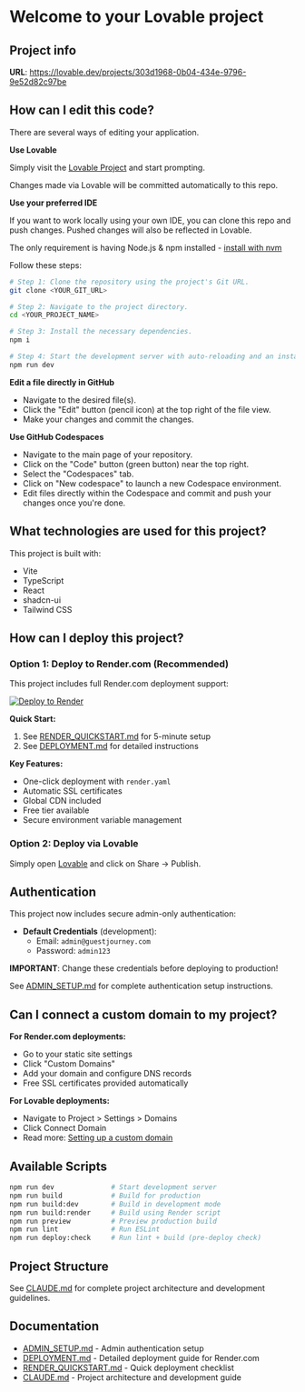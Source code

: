 # Welcome to your Lovable project

## Project info

**URL**: https://lovable.dev/projects/303d1968-0b04-434e-9796-9e52d82c97be

## How can I edit this code?

There are several ways of editing your application.

**Use Lovable**

Simply visit the [Lovable Project](https://lovable.dev/projects/303d1968-0b04-434e-9796-9e52d82c97be) and start prompting.

Changes made via Lovable will be committed automatically to this repo.

**Use your preferred IDE**

If you want to work locally using your own IDE, you can clone this repo and push changes. Pushed changes will also be reflected in Lovable.

The only requirement is having Node.js & npm installed - [install with nvm](https://github.com/nvm-sh/nvm#installing-and-updating)

Follow these steps:

```sh
# Step 1: Clone the repository using the project's Git URL.
git clone <YOUR_GIT_URL>

# Step 2: Navigate to the project directory.
cd <YOUR_PROJECT_NAME>

# Step 3: Install the necessary dependencies.
npm i

# Step 4: Start the development server with auto-reloading and an instant preview.
npm run dev
```

**Edit a file directly in GitHub**

- Navigate to the desired file(s).
- Click the "Edit" button (pencil icon) at the top right of the file view.
- Make your changes and commit the changes.

**Use GitHub Codespaces**

- Navigate to the main page of your repository.
- Click on the "Code" button (green button) near the top right.
- Select the "Codespaces" tab.
- Click on "New codespace" to launch a new Codespace environment.
- Edit files directly within the Codespace and commit and push your changes once you're done.

## What technologies are used for this project?

This project is built with:

- Vite
- TypeScript
- React
- shadcn-ui
- Tailwind CSS

## How can I deploy this project?

### Option 1: Deploy to Render.com (Recommended)

This project includes full Render.com deployment support:

[![Deploy to Render](https://render.com/images/deploy-to-render-button.svg)](https://render.com/deploy)

**Quick Start:**
1. See [RENDER_QUICKSTART.md](./RENDER_QUICKSTART.md) for 5-minute setup
2. See [DEPLOYMENT.md](./DEPLOYMENT.md) for detailed instructions

**Key Features:**
- One-click deployment with `render.yaml`
- Automatic SSL certificates
- Global CDN included
- Free tier available
- Secure environment variable management

### Option 2: Deploy via Lovable

Simply open [Lovable](https://lovable.dev/projects/303d1968-0b04-434e-9796-9e52d82c97be) and click on Share -> Publish.

## Authentication

This project now includes secure admin-only authentication:

- **Default Credentials** (development):
  - Email: `admin@guestjourney.com`
  - Password: `admin123`

**IMPORTANT**: Change these credentials before deploying to production!

See [ADMIN_SETUP.md](./ADMIN_SETUP.md) for complete authentication setup instructions.

## Can I connect a custom domain to my project?

**For Render.com deployments:**
- Go to your static site settings
- Click "Custom Domains"
- Add your domain and configure DNS records
- Free SSL certificates provided automatically

**For Lovable deployments:**
- Navigate to Project > Settings > Domains
- Click Connect Domain
- Read more: [Setting up a custom domain](https://docs.lovable.dev/features/custom-domain#custom-domain)

## Available Scripts

```bash
npm run dev              # Start development server
npm run build            # Build for production
npm run build:dev        # Build in development mode
npm run build:render     # Build using Render script
npm run preview          # Preview production build
npm run lint             # Run ESLint
npm run deploy:check     # Run lint + build (pre-deploy check)
```

## Project Structure

See [CLAUDE.md](./CLAUDE.md) for complete project architecture and development guidelines.

## Documentation

- [ADMIN_SETUP.md](./ADMIN_SETUP.md) - Admin authentication setup
- [DEPLOYMENT.md](./DEPLOYMENT.md) - Detailed deployment guide for Render.com
- [RENDER_QUICKSTART.md](./RENDER_QUICKSTART.md) - Quick deployment checklist
- [CLAUDE.md](./CLAUDE.md) - Project architecture and development guide
